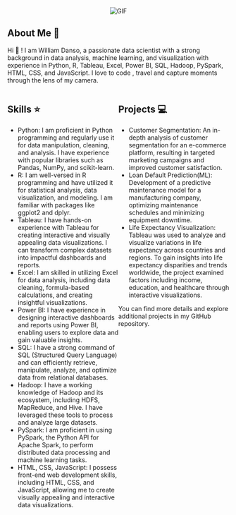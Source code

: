 
  <div align="center">
  <img src="https://github.com/williamgrey1/williamgrey1/assets/88144626/36e954f7-b788-4ca3-a86d-439cffb64b26" alt="GIF">
</div>


## About Me 👤
Hi 👋 ! I am William Danso, a passionate data scientist with a strong background in data analysis, machine learning, and visualization with experience in Python, R, Tableau, Excel, Power BI, SQL, Hadoop, PySpark, HTML, CSS, and JavaScript. I love to code , travel and capture moments through the lens of my camera.

<div style="display: flex; justify-content: space-between;">
  <div style="flex: 1;">
    <h2>Skills ⭐️</h2>
    <ul>
      <li>Python: I am proficient in Python programming and regularly use it for data manipulation, cleaning, and analysis. I have experience with popular libraries such as Pandas, NumPy, and scikit-learn.</li>
      <li>R: I am well-versed in R programming and have utilized it for statistical analysis, data visualization, and modeling. I am familiar with packages like ggplot2 and dplyr.</li>
      <li>Tableau: I have hands-on experience with Tableau for creating interactive and visually appealing data visualizations. I can transform complex datasets into impactful dashboards and reports.</li>
      <li>Excel: I am skilled in utilizing Excel for data analysis, including data cleaning, formula-based calculations, and creating insightful visualizations.</li>
      <li>Power BI: I have experience in designing interactive dashboards and reports using Power BI, enabling users to explore data and gain valuable insights.</li>
      <li>SQL: I have a strong command of SQL (Structured Query Language) and can efficiently retrieve, manipulate, analyze, and optimize data from relational databases.</li>
      <li>Hadoop: I have a working knowledge of Hadoop and its ecosystem, including HDFS, MapReduce, and Hive. I have leveraged these tools to process and analyze large datasets.</li>
      <li>PySpark: I am proficient in using PySpark, the Python API for Apache Spark, to perform distributed data processing and machine learning tasks.</li>
      <li>HTML, CSS, JavaScript: I possess front-end web development skills, including HTML, CSS, and JavaScript, allowing me to create visually appealing and interactive data visualizations.</li>
    </ul>
  </div>
  <div style="flex: 1;">
    <h2>Projects 💻</h2>
    <ul>
      <li>Customer Segmentation: An in-depth analysis of customer segmentation for an e-commerce platform, resulting in targeted marketing campaigns and improved customer satisfaction.</li>
      <li>Loan Default Prediction(ML): Development of a predictive maintenance model for a manufacturing company, optimizing maintenance schedules and minimizing equipment downtime.</li>
      <li>Life Expectancy Visualization: Tableau was used to analyze and visualize variations in life expectancy across countries and regions. To gain insights into life expectancy disparities and trends worldwide, the project examined factors including income, education, and healthcare through interactive visualizations.</li>
    </ul>
    <p>You can find more details and explore additional projects in my GitHub repository.</p>
  </div>
</div>

